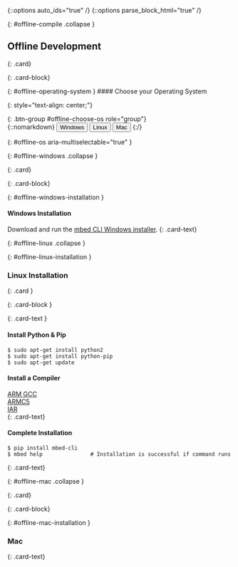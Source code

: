 {::options auto_ids="true" /}
{::options parse_block_html="true" /}

{: #offline-compile .collapse }
<div>

## Offline Development

{: .card}
<div>

{: .card-block}
<div>
{: #offline-operating-system }
#### Choose your Operating System

{: style="text-align: center;"}
<div>
{: .btn-group #offline-choose-os role="group"}
  <div>
  {::nomarkdown}
    <button class="btn btn-outline-primary" style="cursor: pointer" type="button" 
      data-toggle="collapse" data-parent="#offline-os" data-target="#offline-windows" 
      aria-controls="offline-windows">Windows</button>
    <button class="btn btn-outline-primary" style="cursor: pointer" type="button" 
      data-toggle="collapse" data-parent="#offline-os" data-target="#offline-linux" 
      aria-controls="offline-linux">Linux</button>
    <button class="btn btn-outline-primary" style="cursor: pointer" type="button" 
      data-toggle="collapse" data-parent="#offline-os" data-target="#offline-mac" 
      aria-controls="offline-mac">Mac</button>
  {:/}
  </div>
</div>
</div>
</div>
<p></p>

{: #offline-os aria-multiselectable="true" }
<div>

{: #offline-windows .collapse }
<div>

{: .card}
<div>

{: .card-block}
<div>

{: #offline-windows-installation }
#### Windows Installation

Download and run the [mbed CLI Windows installer](https://github.com/ARMmbed/mbed-cli-windows-installer/releases).
{: .card-text}
  
</div>
</div>
</div>
<p></p>

{: #offline-linux .collapse }
<div>

{: #offline-linux-installation }
### Linux Installation

{: .card }
<div>

{: .card-block }
<div>

{: .card-text }
<div>

#### Install Python & Pip

```shell
$ sudo apt-get install python2
$ sudo apt-get install python-pip
$ sudo apt-get update
```

#### Install a Compiler

[ARM GCC ](https://developer.arm.com/open-source/gnu-toolchain/gnu-rm/downloads)  
[ARMC5 ](https://developer.arm.com/products/software-development-tools/compilers/arm-compiler/downloads/version-5)  
[IAR](https://www.iar.com/iar-embedded-workbench/tools-for-arm/)  
{: .card-text}
  
#### Complete Installation

```shell
$ pip install mbed-cli
$ mbed help               # Installation is successful if command runs
```  
{: .card-text}

</div>

</div>
</div>
</div>
<p></p>


{: #offline-mac .collapse }
<div>

{: .card}
<div>

{: .card-block}
<div>

{: #offline-mac-installation }
### Mac

{: .card-text}



</div>
</div>
</div>
<p></p>

</div>
<p></p>
